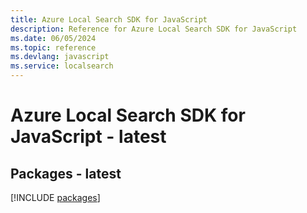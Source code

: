```yaml
---
title: Azure Local Search SDK for JavaScript
description: Reference for Azure Local Search SDK for JavaScript
ms.date: 06/05/2024
ms.topic: reference
ms.devlang: javascript
ms.service: localsearch
---
```

# Azure Local Search SDK for JavaScript - latest
## Packages - latest
[!INCLUDE [packages](local-search-index.md)]